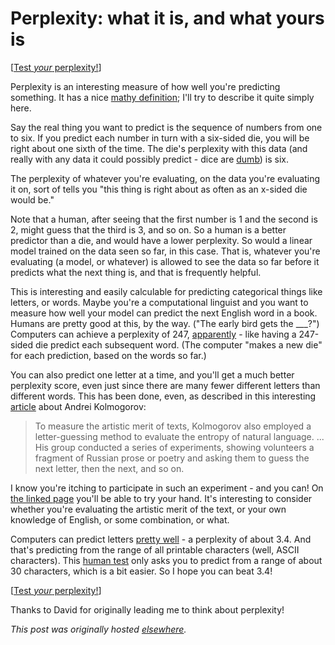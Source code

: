 # Perplexity: what it is, and what yours is



[<a href="http://ajschumacher.github.io/perplexity/">Test <em>your</em> perplexity!</a>]

Perplexity is an interesting measure of how well you're predicting something. It has a nice <a href="http://en.wikipedia.org/wiki/Perplexity">mathy definition</a>;&#160;I'll try to describe it quite simply here.

Say the real thing you want to predict is the sequence of numbers from one to six. If you predict each number in turn with a six-sided die, you will be right about one sixth of the time. The die's perplexity with this data (and really with any data it could possibly predict - dice are <a href="http://en.wikipedia.org/wiki/Cleromancy">dumb</a>) is six.

The perplexity of whatever you're evaluating, on the data you're evaluating it on, sort of tells you "this thing is right about as often as an x-sided die would be."

Note that a human, after seeing that the first number is 1 and the second is 2, might guess that the third is 3, and so on. So a human is a better predictor than a die, and would have a lower perplexity. So would a linear model trained on the data seen so far, in this case. That is, whatever you're evaluating (a model, or whatever) is allowed to see the data so far before it predicts what the next thing is, and that is frequently helpful.

This is interesting and easily calculable for predicting categorical things like letters, or words. Maybe you're a computational linguist and you want to measure how well your model can predict the next English word in a book. Humans are pretty good at this, by the way. ("The early bird gets the ___?") Computers can achieve a perplexity of 247, <a href="http://en.wikipedia.org/wiki/Perplexity">apparently</a> - like having a 247-sided die predict each subsequent word. (The computer "makes a new die" for each prediction, based on the words so far.)

You can also predict one letter at a time, and you'll get a much better perplexity score, even just since there are many fewer different letters than different words. This has been done, even, as described in this interesting <a href="http://nautil.us/issue/4/the-unlikely/the-man-who-invented-modern-probability">article</a> about Andrei Kolmogorov:

<blockquote>To measure the artistic merit of texts, Kolmogorov also employed a letter-guessing method to evaluate the entropy of natural language. ... His group conducted a series of experiments, showing volunteers a fragment of Russian prose or poetry and asking them to guess the next letter, then the next, and so on.</blockquote>
I know you're itching to participate in such an experiment - and you can! On <a href="http://ajschumacher.github.io/perplexity/">the linked page</a> you'll be able to try your hand. It's interesting to consider whether you're evaluating the artistic merit of the text, or your own knowledge of English, or some combination, or what.

Computers can predict letters <a href="http://acl.ldc.upenn.edu/J/J92/J92-1002.pdf">pretty well</a>&#160;- a perplexity of about 3.4. And that's predicting from the range of all printable characters (well, ASCII characters). This <a href="http://ajschumacher.github.io/perplexity/">human test</a> only asks you to predict from a range of about 30 characters, which is a bit easier. So I hope you can beat 3.4!

[<a href="http://ajschumacher.github.io/perplexity/">Test&#160;<em>your</em>&#160;perplexity!</a>]

Thanks to David for originally leading me to think about perplexity!



*This post was originally hosted [elsewhere](https://planspacedotorg.wordpress.com/2013/09/23/perplexity-what-it-is-and-what-yours-is/).*
